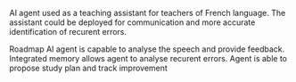 AI agent used as a teaching assistant for teachers of French language. 
The assistant could be deployed for communication and more accurate identification of recurent errors. 

Roadmap 
AI agent is capable to analyse the speech and provide feedback.
Integrated memory allows agent to analyse recurent errors. Agent is able to propose study plan and track improvement
